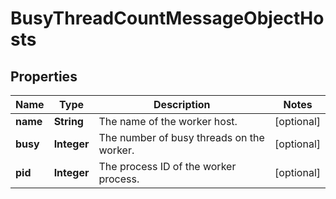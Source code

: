 

# BusyThreadCountMessageObjectHosts

## Properties

Name | Type | Description | Notes
------------ | ------------- | ------------- | -------------
**name** | **String** | The name of the worker host. |  [optional]
**busy** | **Integer** | The number of busy threads on the worker. |  [optional]
**pid** | **Integer** | The process ID of the worker process. |  [optional]



